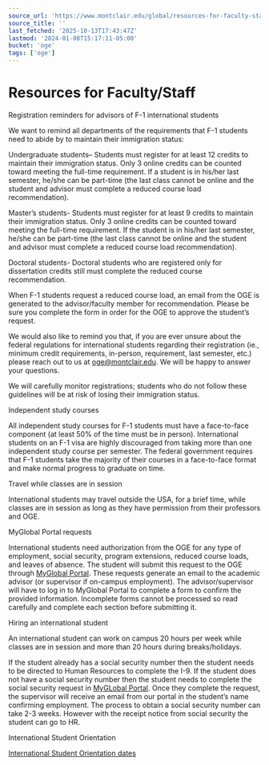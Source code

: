 ```yaml
---
source_url: 'https://www.montclair.edu/global/resources-for-faculty-staff/'
source_title: ''
last_fetched: '2025-10-13T17:43:47Z'
lastmod: '2024-01-08T15:17:11-05:00'
bucket: 'oge'
tags: ['oge']
---
```


# Resources for Faculty/Staff

Registration reminders for advisors of F-1 international students

We want to remind all departments of the requirements that F-1 students need to abide by to maintain their immigration status:

Undergraduate students– Students must register for at least 12 credits to maintain their immigration status. Only 3 online credits can be counted toward meeting the full-time requirement. If a student is in his/her last semester, he/she can be part-time (the last class cannot be online and the student and advisor must complete a reduced course load recommendation).

Master’s students- Students must register for at least 9 credits to maintain their immigration status. Only 3 online credits can be counted toward meeting the full-time requirement. If the student is in his/her last semester, he/she can be part-time (the last class cannot be online and the student and advisor must complete a reduced course load recommendation).

Doctoral students- Doctoral students who are registered only for dissertation credits still must complete the reduced course recommendation.

When F-1 students request a reduced course load, an email from the OGE is generated to the advisor/faculty member for recommendation. Please be sure you complete the form in order for the OGE to approve the student’s request.

We would also like to remind you that, if you are ever unsure about the federal regulations for international students regarding their registration (ie., minimum credit requirements, in-person, requirement, last semester, etc.) please reach out to us at [oge@montclair.edu](mailto:oge@montclair.edu). We will be happy to answer your questions.

We will carefully monitor registrations; students who do not follow these guidelines will be at risk of losing their immigration status.

Independent study courses

All independent study courses for F-1 students must have a face-to-face component (at least 50% of the time must be in person). International students on an F-1 visa are highly discouraged from taking more than one independent study course per semester. The federal government requires that F-1 students take the majority of their courses in a face-to-face format and make normal progress to graduate on time.

Travel while classes are in session

International students may travel outside the USA, for a brief time, while classes are in session as long as they have permission from their professors and OGE.

MyGlobal Portal requests

International students need authorization from the OGE for any type of employment, social security, program extensions, reduced course loads, and leaves of absence. The student will submit this request to the OGE through [MyGlobal Portal](https://montclair-isss.terradotta.com/). These requests generate an email to the academic advisor (or supervisor if on-campus employment). The advisor/supervisor will have to log in to MyGlobal Portal to complete a form to confirm the provided information. Incomplete forms cannot be processed so read carefully and complete each section before submitting it.

Hiring an international student

An international student can work on campus 20 hours per week while classes are in session and more than 20 hours during breaks/holidays.

If the student already has a social security number then the student needs to be directed to Human Resources to complete the I-9. If the student does not have a social security number then the student needs to complete the social security request in [MyGLobal Portal](https://montclair-isss.terradotta.com/). Once they complete the request, the supervisor will receive an email from our portal in the student’s name confirming employment. The process to obtain a social security number can take 2-3 weeks. However with the receipt notice from social security the student can go to HR.

International Student Orientation

[International Student Orientation dates](https://www.montclair.edu/global/international-student-orientation/?wp_logged_in=true)